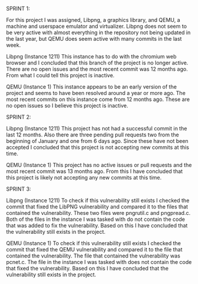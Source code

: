 SPRINT 1:

For this project I was assigned, Libpng, a graphics library, and QEMU, a machine and userspace emulator and virtualizer. Libpng does not seem to be very active with almost everything in the repository not being updated in the last year, but QEMU does seem active with many commits in the last week. 

Libpng (Instance 1211)
This instance has to do with the chromium web browser and I concluded that this branch of the project is no longer active. There are no open issues and the most recent commit was 12 months ago. From what I could tell this project is inactive.

QEMU (Instance 1)
This instance appears to be an early version of the project and seems to have been resolved around a year or more ago. The most recent commits on this instance come from 12 months ago. These are no open issues so I believe this project is inactive.


SPRINT 2:

Libpng (Instance 1211)
This project has not had a successful commit in the last 12 months. Also there are three pending pull requests two from the beginning of January and one from 6 days ago. Since these have not been accepted I concluded that this project is not accepting new commits at this time.


QEMU (Instance 1)
This project has no active issues or pull requests and the most recent commit was 13 months ago. From this I have concluded that this project is likely not accepting any new commits at this time.


SPRINT 3:

Libpng (Instance 1211)
To check if this vulnerability still exists I checked the commit that fixed the LibPNG vulnerability and compared it to the files that contained the vulnerability. These two files were pngrutil.c and pngpread.c. Both of the files in the instance I was tasked with do not contain the code that was added to fix the vulnerability. Based on this I have concluded that the vulnerability still exists in the project. 

QEMU (Instance 1)
To check if this vulnerability still exists I checked the commit that fixed the QEMU vulnerability and compared it to the file that contained the vulnerability. The file that contained the vulnerability was pcnet.c. The file in the instance I was tasked with does not contain the code that fixed the vulnerability. Based on this I have concluded that the vulnerability still exists in the project. 
